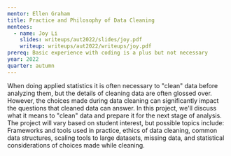 ```yaml
---
mentor: Ellen Graham
title: Practice and Philosophy of Data Cleaning
mentees:
  - name: Joy Li
    slides: writeups/aut2022/slides/joy.pdf
    writeup: writeups/aut2022/writeups/joy.pdf
prereq: Basic experience with coding is a plus but not necessary
year: 2022
quarter: autumn
---
```

When doing applied statistics it is often necessary to "clean" data before analyzing them, but the details of cleaning data are often glossed over. However, the choices made during data cleaning can significantly impact the questions that cleaned data can answer. In this project, we'll discuss what it means to "clean" data and prepare it for the next stage of analysis. The project will vary based on student interest, but possible topics include: Frameworks and tools used in practice, ethics of data cleaning, common data structures, scaling tools to large datasets, missing data, and statistical considerations of choices made while cleaning. 
